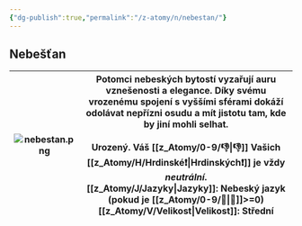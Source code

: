 ```yaml
---
{"dg-publish":true,"permalink":"/z-atomy/n/nebestan/"}
---
```


## Nebešťan

| ![nebestan.png](/img/user/z_img/nebestan.png) | Potomci **nebeských bytostí** vyzařují auru vznešenosti a elegance. Díky svému vrozenému spojení s vyššími sférami dokáží odolávat nepřízni osudu a mít jistotu tam, kde by jiní mohli selhat.<br><br>**Urozený**. Váš [[z_Atomy/0-9/👎\|👎]] Vašich [[z_Atomy/H/Hrdinské❗\|Hrdinských❗]] je vždy *neutrální*.<br>**[[z_Atomy/J/Jazyky\|Jazyky]]**: Nebeský jazyk (pokud je [[z_Atomy/0-9/📖\|📖]]>=0)<br>**[[z_Atomy/V/Velikost\|Velikost]]**: Střední |
| ----------------- | ----------------------------------------------------------------------------------------------------------------------------------------------------------------------------------------------------------------------------------------------------------------------------------------------------------------------------------------------------------------------- |
